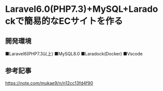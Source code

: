 # Laravel6.0(PHP7.3)+MySQL+Laradockで簡易的なECサイトを作る

## 開発環境
■Laravel6(PHP7.3以上) 
■MySQL8.0
■Laradock(Docker)
■Vscode

## 参考記事
https://note.com/mukae9/n/n12cc13fd4f90
